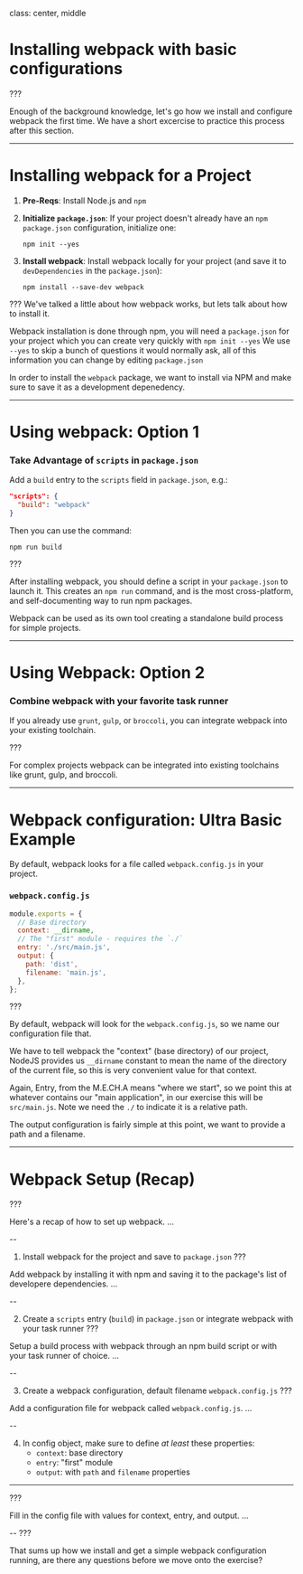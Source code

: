 class: center, middle
# Installing webpack with basic configurations

???

Enough of the background knowledge, let's go how we install and configure webpack the first time.  We have a short excercise to practice this process after this section.

---

# Installing webpack for a Project

1. __Pre-Reqs__:
  Install Node.js and `npm`

2. __Initialize `package.json`__:
  If your project doesn't already have an `npm` `package.json` configuration, initialize one:

    `npm init --yes`

3. __Install webpack__:
  Install webpack locally for your project (and save it to `devDependencies` in the `package.json`):

    `npm install --save-dev webpack`

???
We've talked a little about how webpack works, but lets talk about how to install it.

Webpack installation is done through npm, you will need a `package.json` for your project which you can create very quickly with `npm init --yes`  We use `--yes` to skip a bunch of questions it would normally ask, all of this information you can change by editing `package.json`

In order to install the `webpack` package, we want to install via NPM and make sure to save it as a development depenedency.

---

# Using webpack: Option 1

### Take Advantage of `scripts` in `package.json`

Add a `build` entry to the `scripts` field in `package.json`, e.g.:

```json
"scripts": {
  "build": "webpack"
}
```

Then you can use the command:

`npm run build`

???

After installing webpack, you should define a script in your `package.json` to launch it.  This creates an `npm run` command, and is the most cross-platform, and self-documenting way to run npm packages.

Webpack can be used as its own tool creating a standalone build process for simple projects.

---

# Using Webpack: Option 2

### Combine webpack with your favorite task runner

If you already use `grunt`, `gulp`, or `broccoli`, you can integrate webpack into your existing toolchain.

???

For complex projects webpack can be integrated into existing toolchains like grunt, gulp, and broccoli.

---

# Webpack configuration: Ultra Basic Example

By default, webpack looks for a file called `webpack.config.js` in your project.

### `webpack.config.js`

```js
module.exports = {
  // Base directory
  context: __dirname,
  // The "first" module - requires the `./`
  entry: './src/main.js',
  output: {
    path: 'dist',
    filename: 'main.js',
  },
};
```

???

By default, webpack will look for the `webpack.config.js`, so we name our configuration file that.

We have to tell webpack the "context" (base directory) of our project, NodeJS provides us `__dirname` constant to mean the name of the directory of the current file, so this is very convenient value for that context.

Again, Entry, from the M.E.CH.A means "where we start", so we point this at whatever contains our "main application", in our exercise this will be `src/main.js`.  Note we need the `./` to indicate it is a relative path.

The output configuration is fairly simple at this point, we want to provide a path and a filename.

---

# Webpack Setup (Recap)

???

Here's a recap of how to set up webpack. ...

--

1. Install webpack for the project and save to `package.json`
???

Add webpack by installing it with npm and saving it to the package's list of
developere dependencies. ...

--

2. Create a `scripts` entry (`build`) in `package.json` or integrate webpack with your task runner
???

Setup a build process with webpack through an npm build script or with your task runner of choice. ...

--

3. Create a webpack configuration, default filename `webpack.config.js`
???

Add a configuration file for webpack called `webpack.config.js`. ...

--

4. In config object, make sure to define _at least_ these properties:
    * `context`: base directory
    * `entry`: "first" module
    * `output`: with `path` and `filename` properties

------
???

Fill in the config file with values for context, entry, and output. ...

--
???

That sums up how we install and get a simple webpack configuration running, are there any questions before we move onto the exercise?
